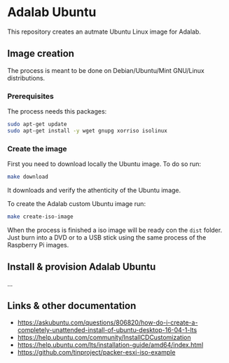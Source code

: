 # Adalab Ubuntu

This repository creates an autmate Ubuntu Linux image for Adalab.

## Image creation

The process is meant to be done on Debian/Ubuntu/Mint GNU/Linux distributions.

### Prerequisites

The process needs this packages:
```bash
sudo apt-get update
sudo apt-get install -y wget gnupg xorriso isolinux
```

### Create the image

First you need to download locally the Ubuntu image. To do so run:

```bash
make download
```

It downloads and verify the athenticity of the Ubuntu image.

To create the Adalab custom Ubuntu image run:

```bash
make create-iso-image
```

When the process is finished a iso image will be ready con the `dist` folder.
Just burn into a DVD or to a USB stick using the same process of the Raspberry Pi images.


## Install & provision Adalab Ubuntu

...

## Links & other documentation

- https://askubuntu.com/questions/806820/how-do-i-create-a-completely-unattended-install-of-ubuntu-desktop-16-04-1-lts
- https://help.ubuntu.com/community/InstallCDCustomization
- https://help.ubuntu.com/lts/installation-guide/amd64/index.html
- https://github.com/tinproject/packer-esxi-iso-example




